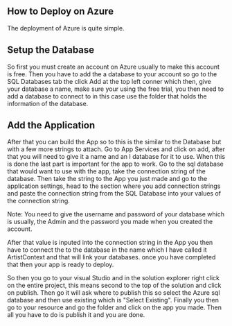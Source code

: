 ## How to Deploy on Azure

The deployment of Azure is quite simple. 

## Setup the Database

So first you must create an account on Azure usually to make this account is free. 
Then you have to add the a database to your account so go to the SQL Databases tab the click Add at the top left conner which then,
give your database a name, make sure your using the free trial, you then need to add a database to connect to in this case use the 
folder that holds the information of the database.

## Add the Application

After that you can build the App so to this is the similar to the Database but with a few more strings to attach.
Go to App Services and click on add, after that you will need to give it a name and an I database for it to use. 
When this is done the last part is important for the app to work.
Go to the sql database that would want to use with the app, take the connection string of the database. Then take the 
string to the App you just made and go to the application settings, head to the section where you add connection strings and paste the 
connection string from the SQL Database into your values of the connection string.

Note: You need to give the username and password of your database which is usually,
the Admin and the password you made when you created the account.

After that value is inputed into the connection string in the App you then have to connect the to the database in the name which 
I have called it ArtistContext and that will link your databases.
once you have completed that then your app is ready to deploy.

So then you go to your visual Studio and in the solution explorer right click on the entire project, this means second to the top of the 
solution and click on publish. 
Then go it will ask where to publish this so select the Azure sql database and then use existing which is "Select Existing". Finally you then 
go to your resource and go the folder and click on the app you made. Then all you have to do is publish it and you are done.
